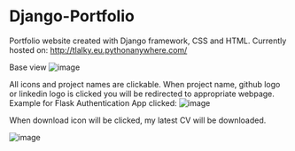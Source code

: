 # Django-Portfolio
Portfolio website created with Django framework, CSS and HTML.
Currently hosted on: http://tlalky.eu.pythonanywhere.com/

Base view
![image](https://user-images.githubusercontent.com/56046688/213141034-4a9e2d31-6686-4587-a6a8-e5bf40f5f7f5.png)

All icons and project names are clickable. When project name, github logo or linkedin logo is clicked you will be redirected to appropriate webpage. 
Example for Flask Authentication App clicked:
![image](https://user-images.githubusercontent.com/56046688/212323976-3c992b4f-d906-44a1-a37d-dd472c803838.png)

When download icon will be clicked, my latest CV will be downloaded.

![image](https://user-images.githubusercontent.com/56046688/212324301-0a75ecda-b594-4f7c-8d82-f0e38f641fbd.png)


